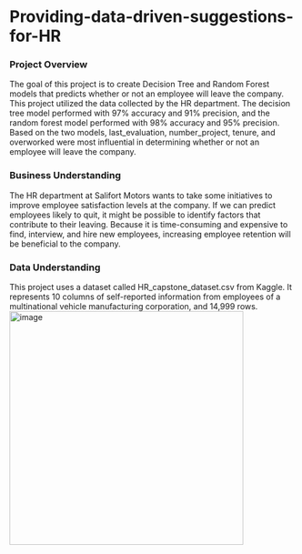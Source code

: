 # Providing-data-driven-suggestions-for-HR

### Project Overview

  The goal of this project is to create Decision Tree and Random Forest models that predicts whether or not an employee will leave the company. 
  This project utilized the data collected by the HR department.
  The decision tree model performed with 97% accuracy and 91% precision, and the random forest model performed with 98% accuracy and 95% precision.
  Based on the two models, last_evaluation, number_project, tenure, and overworked were most influential in determining whether or not an employee will leave the company.
  
### Business Understanding

  The HR department at Salifort Motors wants to take some initiatives to improve employee satisfaction levels at the company.
  If we can predict employees likely to quit, it might be possible to identify factors that contribute to their leaving. Because it is time-consuming and expensive to find,   interview, and hire new employees, increasing employee retention will be beneficial to the company.

### Data Understanding

  This project uses a dataset called HR_capstone_dataset.csv from Kaggle. It represents 10 columns of self-reported information from employees of a multinational vehicle manufacturing   corporation, and 14,999 rows.
  <img width="411" alt="image" src="https://github.com/aliMohamed-Z/Providing-data-driven-suggestions-for-HR/assets/75675790/ec1b0a98-015e-44b4-9ca6-c119661f7360">


  
  
  
  
  


  
